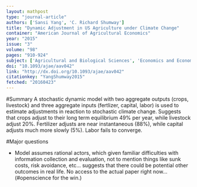 ```yaml
---
layout: mathpost
type: "journal-article"
authors: ['Sansi Yang', 'C. Richard Shumway']
title: "Dynamic Adjustment in US Agriculture under Climate Change"
container: "American Journal of Agricultural Economics"
year: "2015"
issue: "3"
volume: "98"
pages: "910-924"
subject: ['Agricultural and Biological Sciences', 'Economics and Econometrics']
doi: "10.1093/ajae/aav042"
link: "http://dx.doi.org/10.1093/ajae/aav042"
citationkey: "YangShumway2015"
fetched: "20160423"
---
```


#Summary
A stochastic dynamic model with two aggregate outputs (crops, livestock) and three aggregate inputs (fertlizer, capital, labor) is used to estimate adjustments in reaction to stochastic climate change. Suggests that crops adjust to their long term equilibrium 49% per year, while livestock adjust 20%. Fertilizer adjusts are near instantaneous (88%), while capital adjusts much more slowly (5%). Labor fails to converge.

#Major questions
* Model assumes rational actors, which given familiar difficulties with information collection and evaluation, not to mention things like sunk costs, risk avoidance, etc... suggests that there could be potential other outcomes in real life. No access to the actual paper right now... (#openscience for the win.)
